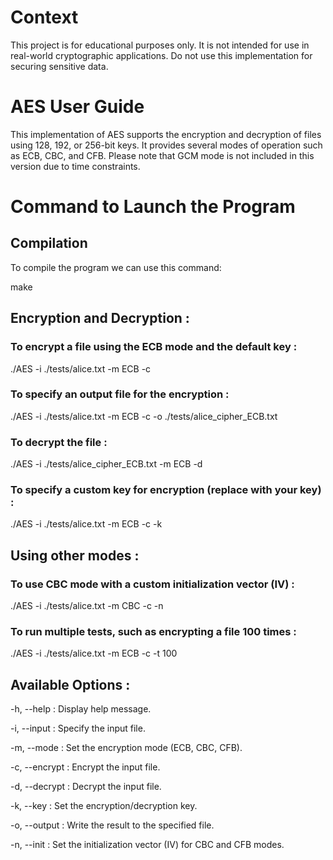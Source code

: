 # Context 

This project is for educational purposes only. It is not intended for use in real-world cryptographic applications. Do not use this implementation for securing sensitive data.

# AES User Guide

This implementation of AES supports the encryption and decryption of files using 128, 192, or 256-bit keys. It provides several modes of operation such as ECB, CBC, and CFB. Please note that GCM mode is not included in this version due to time constraints.

# Command to Launch the Program

## Compilation

To compile the program we can use this command:

make

## Encryption and Decryption :

### To encrypt a file using the ECB mode and the default key :

./AES -i ./tests/alice.txt -m ECB -c

### To specify an output file for the encryption :

./AES -i ./tests/alice.txt -m ECB -c -o ./tests/alice_cipher_ECB.txt

### To decrypt the file :

./AES -i ./tests/alice_cipher_ECB.txt -m ECB -d

### To specify a custom key for encryption (replace <KEY> with your key) :

./AES -i ./tests/alice.txt -m ECB -c -k <KEY>

## Using other modes :

### To use CBC mode with a custom initialization vector (IV) :

./AES -i ./tests/alice.txt -m CBC -c -n <IV>

### To run multiple tests, such as encrypting a file 100 times :

./AES -i ./tests/alice.txt -m ECB -c -t 100

## Available Options :

-h, --help : Display help message.

-i, --input <file> : Specify the input file.

-m, --mode <mode> : Set the encryption mode (ECB, CBC, CFB).

-c, --encrypt : Encrypt the input file.

-d, --decrypt : Decrypt the input file.

-k, --key <key> : Set the encryption/decryption key.

-o, --output <file> : Write the result to the specified file.

-n, --init <IV> : Set the initialization vector (IV) for CBC and CFB modes.